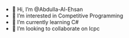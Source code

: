 - 👋 Hi, I’m @Abdulla-Al-Ehsan
- 👀 I’m interested in Competitive Programming
- 🌱 I’m currently learning C#
- 💞️ I’m looking to collaborate on Icpc

  

<!---
Abdulla-Al-Ehsan/Abdulla-Al-Ehsan is a ✨ special ✨ repository because its `README.md` (this file) appears on your GitHub profile.
You can click the Preview link to take a look at your changes.
--->
